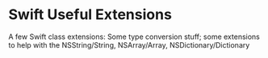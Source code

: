 Swift Useful Extensions
=======================

A few Swift class extensions: Some type conversion stuff; some extensions to help with the NSString/String, NSArray/Array, NSDictionary/Dictionary 

